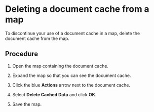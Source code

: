 # Deleting a document cache from a map

<head>
  <meta name="guidename" content="Integration"/>
  <meta name="context" content="GUID-afbee4e2-a3d1-433b-b62a-f569d25accfa"/>
</head>


To discontinue your use of a document cache in a map, delete the document cache from the map.

## Procedure

1.  Open the map containing the document cache.

2.  Expand the map so that you can see the document cache.

3.  Click the blue **Actions** arrow next to the document cache.

4.  Select **Delete Cached Data** and click **OK**.

5.  Save the map.
